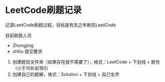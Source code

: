 # LeetCode刷题记录

记录LeetCode刷题过程，目标是有生之年刷完LeetCode

目前刷题人员

- Zhongjing
- shiliu
提交要求
1. 创建题目文件夹（如果存在就不需要了），格式：LeetCode + 下划线 + 题号（小于10补前导0）
2. 创建自己的题解，格式：Solution + 下划线 + 自己名字

